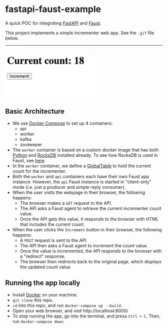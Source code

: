 # fastapi-faust-example
A quick POC for integrating [FastAPI](https://fastapi.tiangolo.com/) and [Faust](https://faust.readthedocs.io/en/latest/).

This project implements a simple incrementer web app. See the `.gif` file below.

---
![Incrementer .gif](./assets/incrementer.gif)
---

## Basic Architecture
- We use [Docker Compose](https://docs.docker.com/compose/) to set up 4 containers:
    - api
    - worker
    - kafka
    - zookeeper
- The `worker` container is based on a custom docker image that has both [Python](https://www.python.org/) and [RocksDB](https://rocksdb.org/) installed already. To see how RocksDB is used in Faust, see [here](https://faust.readthedocs.io/en/latest/userguide/application.html#application-parameters).
- In the `worker` container, we define a [GlobalTable](https://faust.readthedocs.io/en/latest/reference/faust.app.html#faust.app.App.GlobalTable) to hold the current count for the incrementer.
- Both the `worker` and `api` containers each have their own Faust app instance. However, the `api` Faust instance is started in "client-only" mode (i.e. just a producer and simple reply consumer).
- When the user visits the webpage in their browser, the following happens:
    - The browser makes a `GET` request to the API.
    - The API asks a Faust agent to retrieve the current incrementer count value.
    - Once the API gets this value, it responds to the browser with HTML that includes the current count.
- When the user clicks the `Increment` button in their browser, the following happens:
    - A `POST` request is sent to the API.
    - The API then asks a Faust agent to increment the count value.
    - Once the value is incremented, the API responds to the browser with a "redirect" response.
    - The browser then redirects back to the original page, which displays the updated count value.

## Running the app locally
- Install [Docker](https://docs.docker.com/get-docker/) on your machine.
- `git clone` this repo.
- `cd` into this repo, and run `docker-compose up --build`.
- Open your web browser, and visit http://localhost:8000/
- To stop running the app, go into the terminal, and press `Ctrl + C`. Then, run `docker-compose down`.
